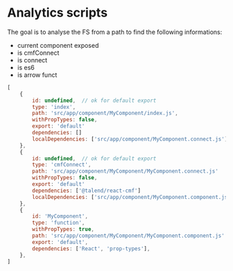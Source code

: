 # Analytics scripts

The goal is to analyse the FS from a path to find the following informations:

* current component exposed
* is cmfConnect
* is connect
* is es6
* is arrow funct

```javascript
[
    {
        id: undefined,  // ok for default export
        type: 'index',
        path: 'src/app/component/MyComponent/index.js',
        withPropTypes: false,
        export: 'default'
        dependencies: []
        localDependencies: ['src/app/component/MyComponent.connect.js']
    },
    {
        id: undefined,  // ok for default export
        type: 'cmfConnect',
        path: 'src/app/component/MyComponent/MyComponent.connect.js'
        withPropTypes: false,
        export: 'default'
        dependencies: ['@talend/react-cmf']
        localDependencies: ['src/app/component/MyComponent.component.js']
    },
    {
        id: 'MyComponent',
        type: 'function',
        withPropTypes: true,
        path: 'src/app/component/MyComponent/MyComponent.component.js'
        export: 'default',
        dependencies: ['React', 'prop-types'],
    },
]
```
